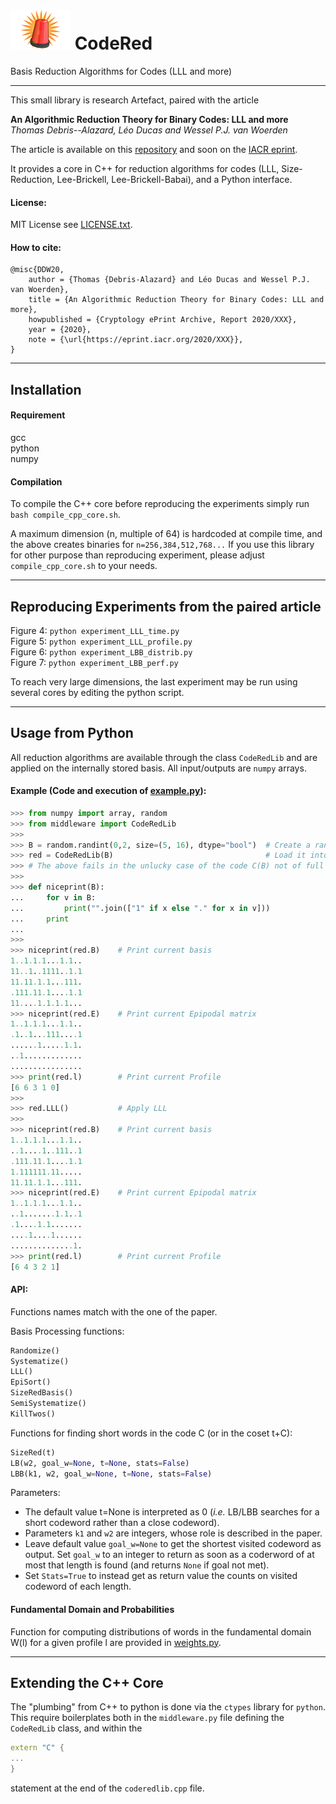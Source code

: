 # ![CodeRed](CodeRedSmall.png)  CodeRed
Basis Reduction Algorithms for Codes (LLL and more)

---

This small library is research Artefact, paired with the article  
  
**An Algorithmic Reduction Theory for Binary Codes: LLL and more**  
*Thomas Debris--Alazard, Léo Ducas and Wessel P.J. van Woerden*

The article is available on this [repository](paper.pdf) and soon on the [IACR eprint](https://eprint.iacr.org/).

It provides a core in C++ for reduction algorithms for codes (LLL, Size-Reduction, Lee-Brickell, Lee-Brickell-Babai), and a Python interface.

#### License:   
MIT License see [LICENSE.txt](LICENSE.txt).

#### How to cite:   

```
@misc{DDW20,
    author = {Thomas {Debris-Alazard} and Léo Ducas and Wessel P.J. van Woerden},
    title = {An Algorithmic Reduction Theory for Binary Codes: LLL and more},
    howpublished = {Cryptology ePrint Archive, Report 2020/XXX},
    year = {2020},
    note = {\url{https://eprint.iacr.org/2020/XXX}},
}
```

---
## Installation

#### Requirement  
gcc  
python  
numpy  

#### Compilation

To compile the C++ core before reproducing the experiments simply run
`bash compile_cpp_core.sh`.  

A maximum dimension (n, multiple of 64) is hardcoded at compile time, and the above creates binaries for `n=256,384,512,768...` If you use this library for other purpose than reproducing experiment, please adjust `compile_cpp_core.sh` to your needs.

---
## Reproducing Experiments from the paired article

Figure 4: `python experiment_LLL_time.py`  
Figure 5: `python experiment_LLL_profile.py`  
Figure 6: `python experiment_LBB_distrib.py`  
Figure 7: `python experiment_LBB_perf.py`  

To reach very large dimensions, the last experiment may be run using several cores by editing the python script.

---
## Usage from Python

All reduction algorithms are available through the class `CodeRedLib` and are applied on the internally stored basis. All input/outputs are `numpy` arrays.  
  
#### Example (Code and execution of [example.py](example.py)):  

``` python
>>> from numpy import array, random
>>> from middleware import CodeRedLib
>>>  
>>> B = random.randint(0,2, size=(5, 16), dtype="bool")  # Create a random Basis for a [5,16]-code
>>> red = CodeRedLib(B)                                  # Load it into a fresh CodeRedLib object  
>>> # The above fails in the unlucky case of the code C(B) not of full rank or not of full length.  
>>>  
>>> def niceprint(B):
...     for v in B:
...         print("".join(["1" if x else "." for x in v]))
...     print
... 
>>>   
>>> niceprint(red.B)    # Print current basis
1..1.1.1...1.1..
11..1..1111..1.1
11.11.1.1...111.
.111.11.1....1.1
11....1.1.1.1...
>>> niceprint(red.E)    # Print current Epipodal matrix
1..1.1.1...1.1..
.1..1...111....1
......1.....1.1.
..1.............
................
>>> print(red.l)        # Print current Profile
[6 6 3 1 0]
>>> 
>>> red.LLL()           # Apply LLL
>>> 
>>> niceprint(red.B)    # Print current basis
1..1.1.1...1.1..
..1....1..111..1
.111.11.1....1.1
1.111111.11.....
11.11.1.1...111.
>>> niceprint(red.E)    # Print current Epipodal matrix
1..1.1.1...1.1..
..1.......1.1..1
.1....1.1.......
....1....1......
..............1.
>>> print(red.l)        # Print current Profile
[6 4 3 2 1]
```

#### API:  
  
Functions names match with the one of the paper.  

Basis Processing functions:
``` python
Randomize()
Systematize()
LLL()
EpiSort()
SizeRedBasis()
SemiSystematize()
KillTwos()
```

Functions for finding short words in the code C (or in the coset t+C):
``` python
SizeRed(t)
LB(w2, goal_w=None, t=None, stats=False)
LBB(k1, w2, goal_w=None, t=None, stats=False)
```
Parameters:  
- The default value t=None is interpreted as 0 (*i.e.* LB/LBB searches for a short codeword rather than a close codeword).   
- Parameters `k1` and `w2` are integers, whose role is described in the paper.   
- Leave default value `goal_w=None` to get the shortest visited codeword as output. Set `goal_w` to an integer to return as soon as a coderword of at most that length is found (and returns `None` if goal not met).  
- Set `Stats=True` to instead get as return value the counts on visited codeword of each length.

#### Fundamental Domain and Probabilities  
  
Function for computing distributions of words in the fundamental domain W(l) for a given profile l are provided in [weights.py](weights.py).

---
## Extending the C++ Core

The "plumbing" from C++ to python is done via the `ctypes` library for `python`. This require boilerplates both in the `middleware.py` file defining the `CodeRedLib` class, and within the 
``` c++
extern "C" {
...
}
``` 
statement at the end of the `coderedlib.cpp` file.
